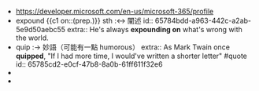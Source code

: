 - https://developer.microsoft.com/en-us/microsoft-365/profile
- expound {{c1 on::(prep.)}} sth :<-> 闡述
  id:: 65784bdd-a963-442c-a2ab-5e9d50aebc55
  extra:: He's always **expounding on** what's wrong with the world.
- quip :-> 妙語（可能有一點 humorous）
  extra:: As Mark Twain once **quipped**, "If I had more time, I would've written a shorter letter" #quote
  id:: 65785cd2-e0cf-47b8-8a0b-61ff611f32e6
-
-